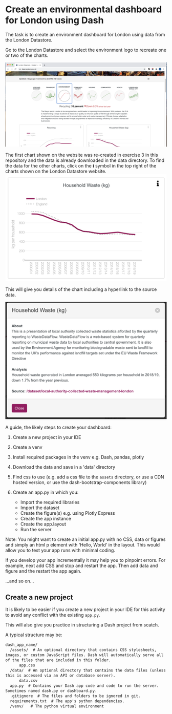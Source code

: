 # Create an environmental dashboard for London using Dash

The task is to create an environment dashboard for London using data from the London Datastore.

Go to the London Datastore and select the environment logo to recreate one or two of the charts.

![London Datastore](../assets/lds.png)

The first chart shown on the website was re-created in exercise 3 in this repository and the data is already downloaded
in the data directory. To find the data for the other charts, click on the **i** symbol in the top right of the charts 
shown on the London Datastore website. 
![dataset info symbol](../assets/i.png)

This will give you details of the chart including a hyperlink to the source data.

![dataset info for the household waste chart](../assets/household_waste.png)

A guide, the likely steps to create your dashboard:

1. Create a new project in your IDE
2. Create a venv
3. Install required packages in the venv e.g. Dash, pandas, plotly
4. Download the data and save in a 'data' directory
5. Find css to use (e.g. add a css file to the `assets` directory, or use a CDN hosted version, or use the dash-bootstrap-components
   library)
6. Create an app.py in which you:

    - Import the required libraries
    - Import the dataset
    - Create the figure(s) e.g. using Plotly Express
    - Create the app instance
    - Create the app.layout
    - Run the server

Note: You might want to create an initial app.py with no CSS, data or figures and simply an html p element with 'Hello,
World' in the layout. This would allow you to test your app runs with minimal coding.

If you develop your app incrementally it may help you to pinpoint errors. For example, next add CSS and stop and restart
the app. Then add data and figure and the restart the app again.

...and so on...

## Create a new project

It is likely to be easier if you create a new project in your IDE for this activity to avoid any conflict with the
existing `app.py`.

This will also give you practice in structuring a Dash project from scatch.

A typical structure may be:

```
dash_app_name/
  /assets/  # An optional directory that contains CSS stylesheets, images, or custom JavaScript files. Dash will automatically serve all of the files that are included in this folder.
      app.css  
  /data/  # An optional directory that contains the data files (unless this is accessed via an API or database server).
      data.csv
  app.py  # Contains your Dash app code and code to run the server. Sometimes named dash.py or dashboard.py.
  .gitignore  # The files and folders to be ignored in git.
  requirements.txt  # The app's python dependencies.
  /venv/   # The python virtual environment
```

